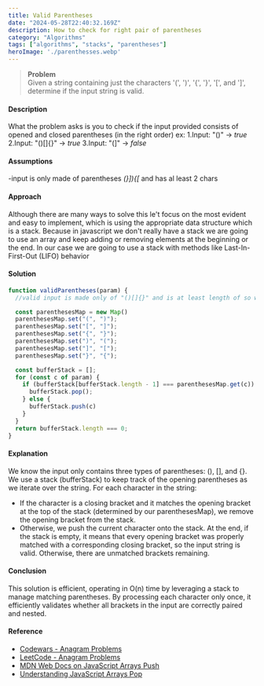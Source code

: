 ```yaml
---
title: Valid Parentheses
date: "2024-05-28T22:40:32.169Z"
description: How to check for right pair of parentheses
category: "Algorithms"
tags: ["algorithms", "stacks", "parentheses"]
heroImage: './parenthesses.webp'
---
```


> **Problem**   
> Given a string containing just the characters '(', ')', '{', '}', '\[', and '\]', determine if the input string is valid.

#### Description

What the problem asks is you to check if the input provided consists of opened and closed parentheses (in the right order)
ex:
1.Input: "()" -> *true*
2.Input: "()[]{}" -> *true*
3.Input: "(]" -> *false*

#### Assumptions

-input is only made of parentheses *(}]){[* and has al least 2 chars

#### Approach

Although there are many ways to solve this le't focus on the most evident and easy to implement, which is using the appropriate
data structure which is a stack. Because in javascript we don't really have a stack we are going to use an array and keep adding
or removing elements at the beginning or the end. In our case we are going to use a stack with methods like Last-In-First-Out (LIFO) behavior

#### Solution

```js
function validParentheses(param) {
  //valid input is made only of "()[]{}" and is at least length of so we don;t have to do additional checks

  const parenthesesMap = new Map()
  parenthesesMap.set("(", ")");
  parenthesesMap.set("[", "]");
  parenthesesMap.set("{", "}");
  parenthesesMap.set(")", "(");
  parenthesesMap.set("]", "[");
  parenthesesMap.set("}", "{");

  const bufferStack = [];
  for (const c of param) {
    if (bufferStack[bufferStack.length - 1] === parenthesesMap.get(c)) {
      bufferStack.pop();
    } else {
      bufferStack.push(c)
    }
  }
  return bufferStack.length === 0;
}

```

#### Explanation

We know the input only contains three types of parentheses: (), [], and {}.
We use a stack (bufferStack) to keep track of the opening parentheses as we iterate over the string. For each character in the string:

- If the character is a closing bracket and it matches the opening bracket at the top of the stack (determined by our parenthesesMap), we remove the opening bracket from the stack.
- Otherwise, we push the current character onto the stack.
  At the end, if the stack is empty, it means that every opening bracket was properly matched with a corresponding closing bracket, so the input string is valid. Otherwise, there are unmatched brackets remaining.

#### Conclusion

This solution is efficient, operating in O(n) time by leveraging a stack to manage matching parentheses. By processing each character only once, it efficiently validates whether all brackets in the input are correctly paired and nested.
#### Reference
- [Codewars - Anagram Problems](https://www.codewars.com/kata/search/?q=parentheses&order_by=sort_date%20desc)
- [LeetCode - Anagram Problems](https://leetcode.com/problemset/?search=parentheses)
- [MDN Web Docs on JavaScript Arrays Push](https://developer.mozilla.org/en-US/docs/Web/JavaScript/Reference/Global_Objects/Array/push)
- [Understanding JavaScript Arrays Pop](https://developer.mozilla.org/en-US/docs/Web/JavaScript/Reference/Global_Objects/Array/pop)
